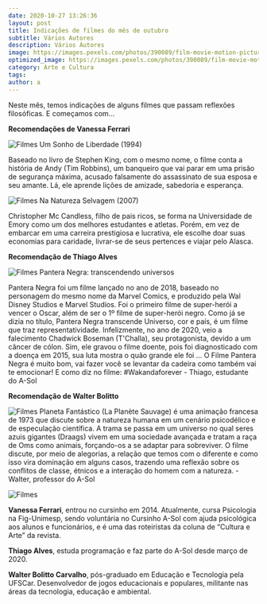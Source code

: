 ```yaml
---
date: 2020-10-27 13:26:36
layout: post
title: Indicações de filmes do mês de outubro
subtitle: Vários Autores
description: Vários Autores
image: https://images.pexels.com/photos/390089/film-movie-motion-picture-390089.jpeg
optimized_image: https://images.pexels.com/photos/390089/film-movie-motion-picture-390089.jpeg
category: Arte e Cultura
tags:
author: a
---
```


 Neste mês, temos indicações de alguns filmes que passam reflexões filosóficas.
 E começamos com...

**Recomendações de Vanessa Ferrari**

![Filmes](https://i.imgur.com/oo9AQQb.jpg "Filmes")
Um Sonho de Liberdade (1994)

Baseado no livro de Stephen King, com o mesmo nome, o filme conta a história de Andy (Tim Robbins), um banqueiro que vai parar em uma prisão de segurança máxima, acusado falsamente do assassinato de sua esposa e seu amante. Lá, ele aprende lições de amizade, sabedoria e esperança.

![Filmes](https://i.imgur.com/XnBYOqB.jpg "Filmes")
Na Natureza Selvagem (2007)

Christopher Mc Candless, filho de pais ricos, se forma na Universidade de Emory como um dos melhores estudantes e atletas. Porém, em vez de embarcar em uma carreira prestigiosa e lucrativa, ele escolhe doar suas economias para caridade, livrar-se de seus pertences e viajar pelo Alasca.

**Recomendação de Thiago Alves**

![Filmes](https://upload.wikimedia.org/wikipedia/sco/0/0c/Black_Panther_film_poster.jpg "Filmes")
Pantera Negra: transcendendo universos

Pantera Negra foi um filme lançado no ano de 2018, baseado no personagem do mesmo nome da Marvel Comics, e produzido pela Wal Disney Studios e Marvel Studios.
Foi o primeiro filme de super-herói a vencer o Oscar, além de ser o 1º filme de super-herói negro. 
Como já se dizia no título, Pantera Negra transcende Universo, cor e país, é um filme que traz representatividade.
Infelizmente, no ano de 2020, veio a falecimento Chadwick Boseman (T'Challa), seu protagonista, devido a um câncer de cólon.
Sim, ele gravou o filme doente, pois foi diagnosticado com a doença em 2015, sua luta mostra o quão grande ele foi ...
O Filme Pantera Negra é muito bom, vai fazer você se levantar da cadeira como também vai te emocionar!
E como diz no filme: #Wakandaforever - Thiago, estudante do A-Sol

**Recomendação de Walter Bolitto**

![Filmes](https://live.staticflickr.com/2506/4020889481_3733e55e12_c.jpg "Filmes")
Planeta Fantástico (La Planète Sauvage) é uma animação francesa de 1973 que discute sobre a natureza humana em um cenário psicodélico e de especulação científica. A trama se passa em um universo no qual seres azuis gigantes (Draags) vivem em uma sociedade avançada e tratam a raça de Oms como animais, forçando-os a se adaptar para sobreviver. O filme discute, por meio de alegorias, a relação que temos com o diferente e como isso vira dominação em alguns casos, trazendo uma reflexão sobre os conflitos de classe, étnicos e a interação do homem com a natureza. - Walter, professor do A-Sol

![Filmes](https://i.imgur.com/Typ6XSN.png "Filmes")

**Vanessa Ferrari**, entrou no cursinho em 2014. Atualmente, cursa Psicologia na Fig-Unimesp, sendo voluntária no Cursinho A-Sol com ajuda psicológica aos alunos e funcionários, e é uma das roteiristas da coluna de “Cultura e Arte” da revista.

**Thiago Alves**, estuda programação e faz parte do A-Sol desde março de 2020.

**Walter Bolitto Carvalho**, pós-graduado em Educação e Tecnologia pela UFSCar. Desenvolvedor de jogos educacionais e populares, militante nas áreas da tecnologia, educação e ambiental.
